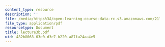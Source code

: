 ```yaml
---
content_type: resource
description: ''
file: /media/https%3A/open-learning-course-data-rc.s3.amazonaws.com/21l-701-literary-interpretation-interpreting-poetry-fall-2003/482b806863e0d3e7b220a87fa24aa4e5_lecture3b.pdf
file_type: application/pdf
resourcetype: Document
title: lecture3b.pdf
uid: 482b8068-63e0-d3e7-b220-a87fa24aa4e5
---
```

